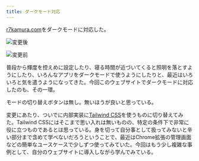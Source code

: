 ```yaml
---
title: ダークモード対応
---
```

[r7kamura.com](https://r7kamura.com/)をダークモードに対応した。

![](https://lh4.googleusercontent.com/Nhl6A1Ekcp6L102txkIkv5opOb3ck47lHWSic-6Z5GstJhccVfe4psMHMSzH24dVleN-bYSh2EhuQoK8_xkVDlHNw-YEaPdOdKUnsWQnLFubsimN_NWD0aUYVTzJP_1FxCO3zXi8VGVU45XtNymsdi_6OiIoVVsLn96Ae5A5tMR-00y0Xx-6JP74xMB5 "変更後")

![](https://lh3.googleusercontent.com/EMTJo6x6TngVHhAxVxFnlYWxdHRJOn8aYziWX02QizjjkfU0rfMiOyJciCToYd_K_xtmqV5pXjLmZnX09gc1NdESaX9hYjO7ffzwy8q6SuQjXZY1P0pA5iSXjRt2WOY-QdJ3Et3P0AXFw92UnnevyuRu3XcaheEbHoCH01KSgXM6UhTnKRBMdbuktam- "変更前")

普段から輝度を控えめに設定したり、寝る時間が近づいてくると照明を落とすようにしたり、いろんなアプリをダークモードで使うようにしたりと、最近はいろいろと気を遣うようになってきた。今回このウェブサイトでダークモードに対応したのも、その一環。

モードの切り替えボタンは無し。無いほうが良いと思っている。

変更にあたり、ついでに内部実装に[Tailwind CSS](https://tailwindcss.com/)を使うものに切り替えてみた。Tailwind CSSにはそこまで思い入れは無いものの、特定の条件下で非常に役に立つものであるとは思っている。身を切って自分事として扱ってみないと辛い部分まで含めて学べないだろうということで、最近はChrome拡張の管理画面などの簡単なユースケースで少しずつ使ってみていた。今回はもう少し複雑な事例として、自分のウェブサイトに導入しながら学んでみている。
